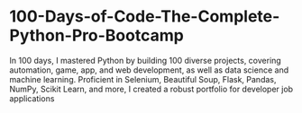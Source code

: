 # 100-Days-of-Code-The-Complete-Python-Pro-Bootcamp
In 100 days, I mastered Python by building 100 diverse projects, covering automation, game, app, and web development, as well as data science and machine learning. Proficient in Selenium, Beautiful Soup, Flask, Pandas, NumPy, Scikit Learn, and more, I created a robust portfolio for developer job applications

